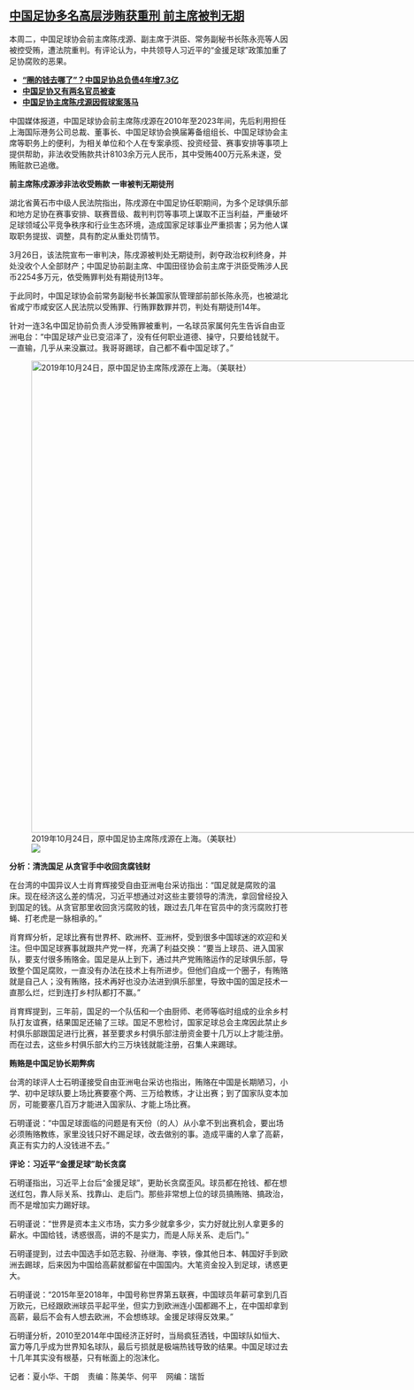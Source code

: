 <!--1711467836000-->
[中国足协多名高层涉贿获重刑  前主席被判无期](https://www.rfa.org/mandarin/yataibaodao/zhengzhi/hx1-03262024080226.html)
------

<p>本周二，中国足球协会前主席陈戌源、副主席于洪臣、常务副秘书长陈永亮等人因被控受贿，遭法院重判。有评论认为，中共领导人习近平的“金援足球”政策加重了足协腐败的恶果。</p><ul><li><strong><a href="https://www.rfa.org/mandarin/Xinwen/2-10232023105558.html">“圈的钱去哪了”？中国足协总负债4年增7.3亿</a></strong></li><li><strong><a href="https://www.rfa.org/mandarin/Xinwen/5-03242023115716.html">中国足协又有两名官员被查</a></strong></li><li><a href="https://www.rfa.org/mandarin/Xinwen/5-02142023122007.html"><strong>中国足协主席陈戌源因假球案落马</strong></a></li></ul><p>中国媒体报道，中国足球协会前主席陈戌源在2010年至2023年间，先后利用担任上海国际港务公司总裁、董事长、中国足球协会换届筹备组组长、中国足球协会主席等职务上的便利，为相关单位和个人在专案承揽、投资经营、赛事安排等事项上提供帮助，非法收受贿款共计8103余万元人民币，其中受贿400万元系未遂，受贿赃款已追缴。</p><p><strong>前主席陈戌源涉非法收受贿款 一审被判无期徒刑</strong></p><p>湖北省黄石市中级人民法院指出，陈戌源在中国足协任职期间，为多个足球俱乐部和地方足协在赛事安排、联赛晋级、裁判判罚等事项上谋取不正当利益，严重破坏足球领域公平竞争秩序和行业生态环境，造成国家足球事业严重损害；另为他人谋取职务提拔、调整，具有酌定从重处罚情节。</p><p>3月26日，该法院宣布一审判决，陈戌源被判处无期徒刑，剥夺政治权利终身，并处没收个人全部财产；中国足协前副主席、中国田径协会前主席于洪臣受贿涉人民币2254多万元，依受贿罪判处有期徒刑13年。</p><p>于此同时，中国足球协会前常务副秘书长兼国家队管理部前部长陈永亮，也被湖北省咸宁市咸安区人民法院以受贿罪、行贿罪数罪并罚，判处有期徒刑14年。</p><p>针对一连3名中国足协前负责人涉受贿罪被重判，一名球员家属何先生告诉自由亚洲电台：“中国足球产业已变沼泽了，没有任何职业道德、操守，只要给钱就干。一直输，几乎从来没赢过。我哥哥踢球，自己都不看中国足球了。”</p><p><figure class="image-richtext image-inline captioned" style="width:1280px;"><img alt="2019年10月24日，原中国足协主席陈戌源在上海。（美联社）" height="853" src="https://www.rfa.org/mandarin/yataibaodao/zhengzhi/hx1-03262024080226.html/ap23046267929025.jpg/@@images/829f55d5-151a-480c-b3ac-9f0c77d584f0.jpeg" title="AP23046267929025.jpg" width="1280"/><figcaption class="image-caption">2019年10月24日，原中国足协主席陈戌源在上海。（美联社）</figcaption><small></small><div id="zoomattribute"><a data-caption="2019年10月24日，原中国足协主席陈戌源在上海。（美联社）" data-fancybox="" href="https://www.rfa.org/mandarin/yataibaodao/zhengzhi/hx1-03262024080226.html/ap23046267929025.jpg" id="single_image" title="2019年10月24日，原中国足协主席陈戌源在上海。（美联社）"><img src="/++plone++rfa-resources/img/icon-zoom.png"/></a></div></figure></p><p><strong>分析：清洗国足 从贪官手中收回贪腐钱财</strong></p><p>在台湾的中国异议人士肖育辉接受自由亚洲电台采访指出：“国足就是腐败的温床。现在经济这么差的情况，习近平想通过对这些主要领导的清洗，拿回曾经投入到国足的钱。从贪官那里收回贪污腐败的钱，跟过去几年在官员中的贪污腐败打苍蝇、打老虎是一脉相承的。”</p><p>肖育辉分析，足球比赛有世界杯、欧洲杯、亚洲杯，受到很多中国球迷的欢迎和关注。但中国足球赛事就跟共产党一样，充满了利益交换：“要当上球员、进入国家队，要支付很多贿赂金。国足是从上到下，通过共产党贿赂运作的足球俱乐部，导致整个国足腐败，一直没有办法在技术上有所进步。但他们自成一个圈子，有贿赂就是自己人；没有贿赂，技术再好也没办法进到俱乐部里，导致中国的国足技术一直那么烂，烂到连打乡村队都打不赢。”</p><p>肖育辉提到，三年前，国足的一个队伍和一个由厨师、老师等临时组成的业余乡村队打友谊赛，结果国足还输了三球。国足不思检讨，国家足球总会主席因此禁止乡村俱乐部跟国足进行比赛，甚至要求乡村俱乐部注册资金要十几万以上才能注册。而在过去，这些乡村俱乐部大约三万块钱就能注册，召集人来踢球。</p><p><strong>贿赂是中国足协长期弊病</strong></p><p>台湾的球评人士石明谨接受自由亚洲电台采访也指出，贿赂在中国是长期陋习，小学、初中足球队要上场比赛要塞个两、三万给教练，才让出赛；到了国家队变本加厉，可能要塞几百万才能进入国家队、才能上场比赛。</p><p>石明谨说：“中国足球面临的问题是有天份（的人）从小拿不到出赛机会，要出场必须贿赂教练，家里没钱只好不踢足球，改去做别的事。造成平庸的人拿了高薪，真正有实力的人没钱进不去。”</p><p><strong>评论：习近平“金援足球”助长贪腐</strong></p><p>石明谨指出，习近平上台后“金援足球”，更助长贪腐歪风。球员都在抢钱、都在想送红包，靠人际关系、找靠山、走后门。那些非常想上位的球员搞贿赂、搞政治，而不是增加实力踢好球。</p><p>石明谨说：“世界是资本主义市场，实力多少就拿多少，实力好就比别人拿更多的薪水。中国给钱，诱惑很高，讲的不是实力，而是人际关系、走后门。”</p><p>石明谨提到，过去中国选手如范志毅、孙继海、李铁，像其他日本、韩国好手到欧洲去踢球，后来因为中国给高薪就都留在中国国内。大笔资金投入到足球，诱惑更大。</p><p>石明谨说：“2015年至2018年，中国号称世界第五联赛，中国球员年薪可拿到几百万欧元，已经跟欧洲球员平起平坐，但实力到欧洲连小国都踢不上，在中国却拿到高薪，最后不会有人想去欧洲，不会想练球。金援足球得反效果。”</p><p>石明谨分析，2010至2014年中国经济正好时，当局疯狂洒钱，中国球队如恒大、富力等几乎成为世界知名球队，最后亏损就是极端热钱导致的结果。中国足球过去十几年其实没有根基，只有帐面上的泡沫化。</p><p>记者：夏小华、干朗    责编：陈美华、何平    网编：瑞哲</p>
